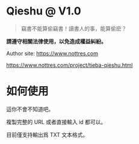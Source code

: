 # Qieshu @ V1.0

>竊書不能算偷竊書！讀書人的事，能算偷麽？

**請遵守相關法律使用，以免造成權益糾紛。**

Author site: https://www.nottres.com

https://www.nottres.com/project/tieba-qieshu.html

# 如何使用

這你不會不知道吧。

複製完整的 URL 或者直接輸入 id 都可以。

目前僅支持輸出爲 TXT 文本格式。

